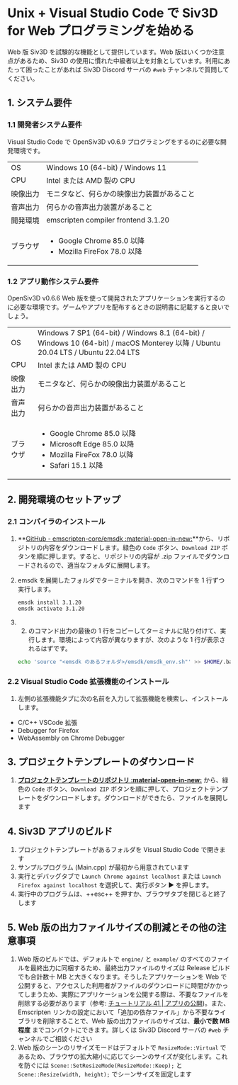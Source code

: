 # Unix + Visual Studio Code で Siv3D for Web プログラミングを始める

Web 版 Siv3D を試験的な機能として提供しています。Web 版はいくつか注意点があるため、Siv3D の使用に慣れた中級者以上を対象としています。利用にあたって困ったことがあれば Siv3D Discord サーバの `#web` チャンネルで質問してください。

## 1. システム要件

### 1.1 開発者システム要件

Visual Studio Code で OpenSiv3D v0.6.9 プログラミングをするのに必要な開発環境です。

|  |  |
|--|--|
| OS | Windows 10 (64-bit) /  Windows 11 |
| CPU | Intel または AMD 製の CPU |
| 映像出力 | モニタなど、何らかの映像出力装置があること |
| 音声出力 | 何らかの音声出力装置があること |
| 開発環境 | emscripten compiler frontend 3.1.20 |
| ブラウザ | <ul><li>Google Chrome 85.0 以降</li><li>Mozilla FireFox 78.0 以降</li></ul> |

### 1.2 アプリ動作システム要件

OpenSiv3D v0.6.6 Web 版を使って開発されたアプリケーションを実行するのに必要な環境です。ゲームやアプリを配布するときの説明書に記載すると良いでしょう。

|  |  |
|--|--|
| OS | Windows 7 SP1 (64-bit) / Windows 8.1 (64-bit) / Windows 10 (64-bit) / macOS Monterey 以降 / Ubuntu 20.04 LTS / Ubuntu 22.04 LTS |
| CPU | Intel または AMD 製の CPU |
| 映像出力 | モニタなど、何らかの映像出力装置があること |
| 音声出力 | 何らかの音声出力装置があること |
| ブラウザ | <ul><li>Google Chrome 85.0 以降</li><li>Microsoft Edge 85.0 以降</li><li>Mozilla FireFox 78.0 以降</li><li>Safari 15.1 以降</li></ul> |

## 2. 開発環境のセットアップ

### 2.1 コンパイラのインストール

1. **[GitHub - emscripten-core/emsdk :material-open-in-new:](https://github.com/emscripten-core/emsdk/)**から、リポジトリの内容をダウンロードします。緑色の `Code` ボタン、`Download ZIP` ボタンを順に押します。すると、リポジトリの内容が .zip ファイルでダウンロードされるので、適当なフォルダに展開します。

1. emsdk を展開したフォルダでターミナルを開き、次のコマンドを 1 行ずつ実行します。

    ```sh
    emsdk install 3.1.20
    emsdk activate 3.1.20
    ```

1. 2. のコマンド出力の最後の 1 行をコピーしてターミナルに貼り付けて、実行します。環境によって内容が異なりますが、次のような 1 行が表示されるはずです。

    ```sh
    echo 'source "<emsdk のあるフォルダ>/emsdk/emsdk_env.sh"' >> $HOME/.bash_profile
    ```

### 2.2 Visual Studio Code 拡張機能のインストール

1. 左側の拡張機能タブに次の名前を入力して拡張機能を検索し、インストールします。

  - C/C++ VSCode 拡張
  - Debugger for Firefox
  - WebAssembly on Chrome Debugger

## 3. プロジェクトテンプレートのダウンロード

1. **[プロジェクトテンプレートのリポジトリ :material-open-in-new:](https://github.com/nokotan/OpenSiv3DForWeb-VSCode)** から、緑色の `Code` ボタン、`Download ZIP` ボタンを順に押して、プロジェクトテンプレートをダウンロードします。ダウンロードができたら、ファイルを展開します

## 4. Siv3D アプリのビルド

1. プロジェクトテンプレートがあるフォルダを Visual Studio Code で開きます
1. サンプルプログラム (Main.cpp) が最初から用意されています
1. 実行とデバッグタブで `Launch Chrome against localhost` または `Launch Firefox against localhost` を選択して、実行ボタン ▶️ を押します。
1. 実行中のプログラムは、++esc++ を押すか、ブラウザタブを閉じると終了します

## 5. Web 版の出力ファイルサイズの削減とその他の注意事項

1. Web 版のビルドでは、デフォルトで `engine/` と `example/` のすべてのファイルを最終出力に同梱するため、最終出力ファイルのサイズは Release ビルドでも合計数十 MB と大きくなります。そうしたアプリケーションを Web で公開すると、アクセスした利用者がファイルのダウンロードに時間がかかってしまうため、実際にアプリケーションを公開する際は、不要なファイルを削除する必要があります（参考: [チュートリアル 41 | アプリの公開](https://zenn.dev/reputeless/books/siv3d-documentation/viewer/tutorial-release#41.9-%E5%90%8C%E6%A2%B1%E3%81%99%E3%82%8B%E5%BF%85%E8%A6%81%E3%81%8C%E7%84%A1%E3%81%84%E3%83%95%E3%82%A1%E3%82%A4%E3%83%AB))。また、Emscripten リンカの設定において「追加の依存ファイル」から不要なライブラリを削除することで、Web 版の出力ファイルのサイズは、**最小で数 MB 程度** までコンパクトにできます。詳しくは Siv3D Discord サーバの `#web` チャンネルでご相談ください
1. Web 版のシーンのリサイズモードはデフォルトで `ResizeMode::Virtual` であるため、ブラウザの拡大縮小に応じてシーンのサイズが変化します。これを防ぐには `Scene::SetResizeMode(ResizeMode::Keep);` と `Scene::Resize(width, height);` でシーンサイズを固定します
